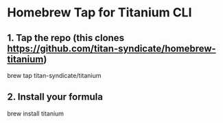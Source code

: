 # Homebrew Tap for Titanium CLI

## 1. Tap the repo (this clones https://github.com/titan-syndicate/homebrew-titanium)
brew tap titan-syndicate/titanium

## 2. Install your formula
brew install titanium
